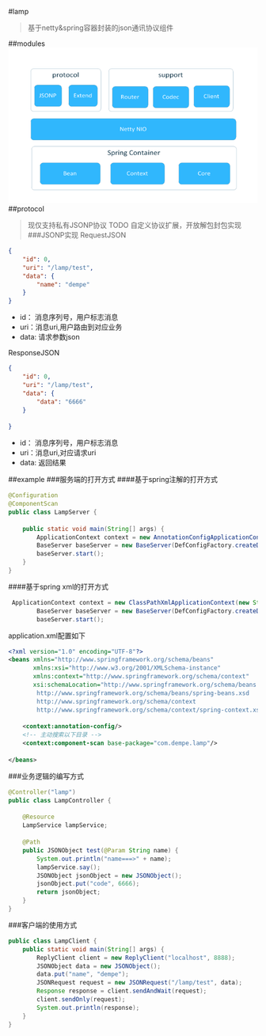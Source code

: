 #lamp
>基于netty&spring容器封装的json通讯协议组件

##modules
![Alt text](./doc/lamp-modules.png)
##protocol
>现仅支持私有JSONP协议
>TODO 自定义协议扩展，开放解包封包实现
###JSONP实现
RequestJSON
``` json
{
	"id": 0,
	"uri": "/lamp/test",
	"data": {
		"name": "dempe"
	}
}
```
- id： 消息序列号，用户标志消息
- uri：消息uri,用户路由到对应业务
- data: 请求参数json

ResponseJSON
``` json
{
	"id": 0,
	"uri": "/lamp/test",
	"data": {
		"data": "6666"
	}

}
```
- id： 消息序列号，用户标志消息
- uri：消息uri,对应请求uri
- data: 返回结果


##example
###服务端的打开方式
####基于spring注解的打开方式
``` java
@Configuration
@ComponentScan
public class LampServer {

    public static void main(String[] args) {
        ApplicationContext context = new AnnotationConfigApplicationContext(LampServer.class);
        BaseServer baseServer = new BaseServer(DefConfigFactory.createDEVConfig(), context);
        baseServer.start();
    }
}
```
####基于spring xml的打开方式
``` java
 ApplicationContext context = new ClassPathXmlApplicationContext(new String[]{"application.xml"});
        BaseServer baseServer = new BaseServer(DefConfigFactory.createDEVConfig(), context);
        baseServer.start();
```
application.xml配置如下
``` xml
<?xml version="1.0" encoding="UTF-8"?>
<beans xmlns="http://www.springframework.org/schema/beans"
       xmlns:xsi="http://www.w3.org/2001/XMLSchema-instance"
       xmlns:context="http://www.springframework.org/schema/context"
       xsi:schemaLocation="http://www.springframework.org/schema/beans
        http://www.springframework.org/schema/beans/spring-beans.xsd
        http://www.springframework.org/schema/context
        http://www.springframework.org/schema/context/spring-context.xsd">

    <context:annotation-config/>
    <!-- 主动搜索以下目录 -->
    <context:component-scan base-package="com.dempe.lamp"/>

</beans>
```
###业务逻辑的编写方式
``` java
@Controller("lamp")
public class LampController {

    @Resource
    LampService lampService;

    @Path
    public JSONObject test(@Param String name) {
        System.out.println("name===>" + name);
        lampService.say();
        JSONObject jsonObject = new JSONObject();
        jsonObject.put("code", 6666);
        return jsonObject;
    }
}

```
###客户端的使用方式
``` java
public class LampClient {
    public static void main(String[] args) {
        ReplyClient client = new ReplyClient("localhost", 8888);
        JSONObject data = new JSONObject();
        data.put("name", "dempe");
        JSONRequest request = new JSONRequest("/lamp/test", data);
        Response response = client.sendAndWait(request);
        client.sendOnly(request);
        System.out.println(response);
    }
}

